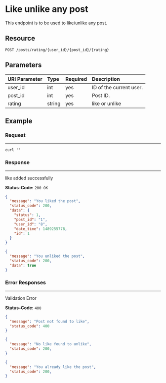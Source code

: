 # Like unlike any post

This endpoint is to be used to like/unlike any post.

## Resource

```
POST /posts/rating/{user_id}/{post_id}/{rating}
```

## Parameters

URI Parameter | Type | Required | Description
:------------ | :--- | :------- | :----------
user_id       | int  | yes      | ID of the current user.
post_id       | int  | yes      | Post ID.
rating        | string  | yes   | like or unlike

## Example

### Request

--------------------------------------------------------------------------------

```curl
curl ''
```

### Response

--------------------------------------------------------------------------------
like added successfully

**Status-Code:** `200 OK`

```json
{
  "message": "You liked the post",
  "status_code": 200,
  "data": {
    "status": 1,
    "post_id": "1",
    "user_id": "8",
    "date_time": 1489255778,
    "id": 1
  }
}

{
  "message": "You unliked the post",
  "status_code": 200,
  "data": true
}


```

### Error Responses

--------------------------------------------------------------------------------
Validation Error

**Status-Code:** `400`

```json
{
  "message": "Post not found to like",
  "status_code": 400
}

{
  "message": "No like found to unlike",
  "status_code": 200,
}

{
  "message": "You already like the post",
  "status_code": 200,
}
```
